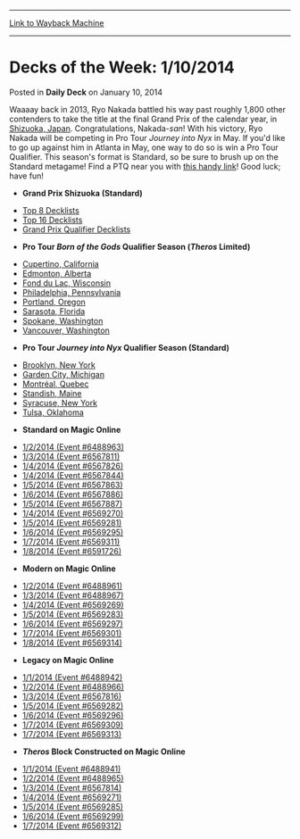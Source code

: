 
---
[Link to Wayback Machine](https://web.archive.org/web/20220629085319/https://magic.wizards.com/en/articles/archive/daily-deck/decks-week-1102014-2014-01-09)

[_metadata_:description]:- "Waaaay back in 2013, Ryo Nakada battled his way past roughly 1,800 other contenders to take the title at the final Grand Prix of the calendar year, in Shizuoka, Japan. Congratulations, Nakada-san! With his victory, Ryo Nakada will be competing in Pro Tour Journey into Nyx in May. If you'd like to go up against him in Atlanta in May, one way to do so is win a Pro Tour"
[_metadata_:generator]:- "Drupal 7 (http://drupal.org)"
[_metadata_:node]:- "205056"
[_metadata_:path_date]:- "2014-01-09"
[_metadata_:publish_date]:- "2014-01-10"
[_metadata_:source]:- "div-main-content"
[_metadata_:title]:- "Decks of the Week: 1/10/2014"
[_metadata_:wayback_capture_timestamp]:- "2022-06-29 08:53:19"
[_metadata_:wayback_raw_url]:- "https://web.archive.org/web/20220629085319id_/https://magic.wizards.com/en/articles/archive/daily-deck/decks-week-1102014-2014-01-09"
[_metadata_:wayback_url]:- "https://magic.wizards.com/en/articles/archive/daily-deck/decks-week-1102014-2014-01-09"
---


Decks of the Week: 1/10/2014
============================



 Posted in **Daily Deck**
 on January 10, 2014 










Waaaay back in 2013, Ryo Nakada battled his way past roughly 1,800 other contenders to take the title at the final Grand Prix of the calendar year, in [Shizuoka, Japan](http://archive.wizards.com/magic/magazine/article.aspx?x=mtg/daily/eventcoverage/gpshi13/welcome). Congratulations, Nakada-*san*! With his victory, Ryo Nakada will be competing in Pro Tour *Journey into Nyx* in May. If you'd like to go up against him in Atlanta in May, one way to do so is win a Pro Tour Qualifier. This season's format is Standard, so be sure to brush up on the Standard metagame! Find a PTQ near you with [this handy link](https://archive.wizards.com/Magic/TCG/Events.aspx?x=mtg/event/protour/qualifierlist#jou)! Good luck; have fun! 

* **Grand Prix Shizuoka (Standard)**
+ [Top 8 Decklists](http://archive.wizards.com/magic/magazine/article.aspx?x=mtg/daily/eventcoverage/gpshi13/welcome#2)
+ [Top 16 Decklists](http://archive.wizards.com/magic/magazine/article.aspx?x=mtg/daily/eventcoverage/gpshi13/welcome#2a)
+ [Grand Prix Qualifier Decklists](http://archive.wizards.com/magic/magazine/article.aspx?x=mtg/daily/eventcoverage/gpshi13/day1#1a)
* **Pro Tour *Born of the Gods* Qualifier Season (*Theros* Limited)**
+ [Cupertino, California](/magic/magazine/events.aspx?x=mtg/daily/eventcoverage/bornofthegods14ptq/1019cupertino)
+ [Edmonton, Alberta](/magic/magazine/events.aspx?x=mtg/daily/eventcoverage/bornofthegods14ptq/1026edmonton)
+ [Fond du Lac, Wisconsin](/magic/magazine/events.aspx?x=mtg/daily/eventcoverage/bornofthegods14ptq/1116fonddulac)
+ [Philadelphia, Pennsylvania](/magic/magazine/events.aspx?x=mtg/daily/eventcoverage/bornofthegods14ptq/1124philadelphia)
+ [Portland, Oregon](/magic/magazine/events.aspx?x=mtg/daily/eventcoverage/bornofthegods14ptq/1116portland)
+ [Sarasota, Florida](/magic/magazine/events.aspx?x=mtg/daily/eventcoverage/bornofthegods14ptq/1130sarasota)
+ [Spokane, Washington](/magic/magazine/events.aspx?x=mtg/daily/eventcoverage/bornofthegods14ptq/1110spokane)
+ [Vancouver, Washington](/magic/magazine/events.aspx?x=mtg/daily/eventcoverage/bornofthegods14ptq/1130vancouver)
* **Pro Tour *Journey into Nyx* Qualifier Season (Standard)**
+ [Brooklyn, New York](/magic/magazine/events.aspx?x=mtg/daily/eventcoverage/journeyintonyx14ptq/1214brooklyn)
+ [Garden City, Michigan](/magic/magazine/events.aspx?x=mtg/daily/eventcoverage/journeyintonyx14ptq/1214gardencity)
+ [Montréal, Quebec](/magic/magazine/events.aspx?x=mtg/daily/eventcoverage/journeyintonyx14ptq/1221montreal)
+ [Standish, Maine](/magic/magazine/events.aspx?x=mtg/daily/eventcoverage/journeyintonyx14ptq/1207standish)
+ [Syracuse, New York](/magic/magazine/events.aspx?x=mtg/daily/eventcoverage/journeyintonyx14ptq/0104syracuse)
+ [Tulsa, Oklahoma](/magic/magazine/events.aspx?x=mtg/daily/eventcoverage/journeyintonyx14ptq/1214tulsa)
* **Standard on Magic Online**
+ [1/2/2014 (Event #6488963)](/Magic/Digital/MagicOnlineTourn.aspx?x=mtg/digital/magiconline/tourn/6488963)
+ [1/3/2014 (Event #6567811)](/Magic/Digital/MagicOnlineTourn.aspx?x=mtg/digital/magiconline/tourn/6567811)
+ [1/4/2014 (Event #6567826)](/Magic/Digital/MagicOnlineTourn.aspx?x=mtg/digital/magiconline/tourn/6567826)
+ [1/4/2014 (Event #6567844)](/Magic/Digital/MagicOnlineTourn.aspx?x=mtg/digital/magiconline/tourn/6567844)
+ [1/5/2014 (Event #6567863)](/Magic/Digital/MagicOnlineTourn.aspx?x=mtg/digital/magiconline/tourn/6567863)
+ [1/6/2014 (Event #6567886)](/Magic/Digital/MagicOnlineTourn.aspx?x=mtg/digital/magiconline/tourn/6567886)
+ [1/5/2014 (Event #6567887)](/Magic/Digital/MagicOnlineTourn.aspx?x=mtg/digital/magiconline/tourn/6567887)
+ [1/4/2014 (Event #6569270)](/Magic/Digital/MagicOnlineTourn.aspx?x=mtg/digital/magiconline/tourn/6569270)
+ [1/5/2014 (Event #6569281)](/Magic/Digital/MagicOnlineTourn.aspx?x=mtg/digital/magiconline/tourn/6569281)
+ [1/6/2014 (Event #6569295)](/Magic/Digital/MagicOnlineTourn.aspx?x=mtg/digital/magiconline/tourn/6569295)
+ [1/7/2014 (Event #6569311)](/Magic/Digital/MagicOnlineTourn.aspx?x=mtg/digital/magiconline/tourn/6569311)
+ [1/8/2014 (Event #6591726)](/Magic/Digital/MagicOnlineTourn.aspx?x=mtg/digital/magiconline/tourn/6591726)
* **Modern on Magic Online**
+ [1/2/2014 (Event #6488961)](/Magic/Digital/MagicOnlineTourn.aspx?x=mtg/digital/magiconline/tourn/6488961)
+ [1/3/2014 (Event #6488967)](/Magic/Digital/MagicOnlineTourn.aspx?x=mtg/digital/magiconline/tourn/6488967)
+ [1/4/2014 (Event #6569269)](/Magic/Digital/MagicOnlineTourn.aspx?x=mtg/digital/magiconline/tourn/6569269)
+ [1/5/2014 (Event #6569283)](/Magic/Digital/MagicOnlineTourn.aspx?x=mtg/digital/magiconline/tourn/6569283)
+ [1/6/2014 (Event #6569297)](/Magic/Digital/MagicOnlineTourn.aspx?x=mtg/digital/magiconline/tourn/6569297)
+ [1/7/2014 (Event #6569301)](/Magic/Digital/MagicOnlineTourn.aspx?x=mtg/digital/magiconline/tourn/6569301)
+ [1/8/2014 (Event #6569314)](/Magic/Digital/MagicOnlineTourn.aspx?x=mtg/digital/magiconline/tourn/6569314)
* **Legacy on Magic Online**
+ [1/1/2014 (Event #6488942)](/Magic/Digital/MagicOnlineTourn.aspx?x=mtg/digital/magiconline/tourn/6488942)
+ [1/2/2014 (Event #6488966)](/Magic/Digital/MagicOnlineTourn.aspx?x=mtg/digital/magiconline/tourn/6488966)
+ [1/3/2014 (Event #6567816)](/Magic/Digital/MagicOnlineTourn.aspx?x=mtg/digital/magiconline/tourn/6567816)
+ [1/5/2014 (Event #6569282)](/Magic/Digital/MagicOnlineTourn.aspx?x=mtg/digital/magiconline/tourn/6569282)
+ [1/6/2014 (Event #6569296)](/Magic/Digital/MagicOnlineTourn.aspx?x=mtg/digital/magiconline/tourn/6569296)
+ [1/7/2014 (Event #6569309)](/Magic/Digital/MagicOnlineTourn.aspx?x=mtg/digital/magiconline/tourn/6569309)
+ [1/7/2014 (Event #6569313)](/Magic/Digital/MagicOnlineTourn.aspx?x=mtg/digital/magiconline/tourn/6569313)
* ***Theros* Block Constructed on Magic Online**
+ [1/1/2014 (Event #6488941)](/Magic/Digital/MagicOnlineTourn.aspx?x=mtg/digital/magiconline/tourn/6488941)
+ [1/2/2014 (Event #6488965)](/Magic/Digital/MagicOnlineTourn.aspx?x=mtg/digital/magiconline/tourn/6488965)
+ [1/3/2014 (Event #6567814)](/Magic/Digital/MagicOnlineTourn.aspx?x=mtg/digital/magiconline/tourn/6567814)
+ [1/4/2014 (Event #6569271)](/Magic/Digital/MagicOnlineTourn.aspx?x=mtg/digital/magiconline/tourn/6569271)
+ [1/5/2014 (Event #6569285)](/Magic/Digital/MagicOnlineTourn.aspx?x=mtg/digital/magiconline/tourn/6569285)
+ [1/6/2014 (Event #6569299)](/Magic/Digital/MagicOnlineTourn.aspx?x=mtg/digital/magiconline/tourn/6569299)
+ [1/7/2014 (Event #6569312)](/Magic/Digital/MagicOnlineTourn.aspx?x=mtg/digital/magiconline/tourn/6569312)






